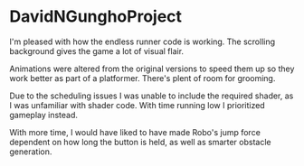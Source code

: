# DavidNGunghoProject

I'm pleased with how the endless runner code is working.  The scrolling background gives the game a lot of visual flair.

Animations were altered from the original versions to speed them up so they work better as part of a platformer.  There's plent of room for grooming.

Due to the scheduling issues I was unable to include the required shader, as I was unfamiliar with shader code.  With time running low I prioritized gameplay instead.

With more time, I would have liked to have made Robo's jump force dependent on how long the button is held, as well as smarter obstacle generation.
